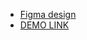 - [Figma design](https://www.figma.com/file/50zgLU65Mcd3MisFHMfLfx/POTR-POTS?node-id=0%3A1)
- [DEMO LINK](https://stanislav-topikha.github.io/Potr_Pots/)

